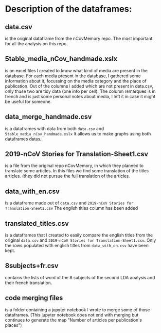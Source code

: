 # Description of the dataframes:

## data.csv
is the original dataframe from the nCovMemory repo. The most important for all the analysis on this repo.

## 5table_media_nCov_handmade.xslx
is an excel files I created to know what kind of media are present in the database. For each media present in the database, I gathered some information about it, focussing on the media category and the place of publication. Out of the columns I added which are not present in data.csv, only those two are tidy data (one info per cell). The column remarques is in french and is just some personal notes about media, I left it in case it might be useful for someone.

## data_merge_handmade.csv
is a dataframes with data from both `data.csv` and `5table_media_nCov_handmade.xslx` It allows us to make graphs using both dataframes datas.

## 2019-nCoV Stories for Translation-Sheet1.csv
is a file from the original repo nCovMemory, in which they planned to translate some articles. In this files we find some translation of the titles articles. (they did not pursue the full translation of the articles.

## data_with_en.csv 
is a dataframe made out of `data.csv` and `2019-nCoV Stories for Translation-Sheet1.csv` The english titles column has been added

## translated_titles.csv

is a dataframes that I created to easily compare the english titles from the original `data.csv` and `2019-nCoV Stories for Translation-Sheet1.csv`. Only the rows populated with english titles from `data_with_en.csv` have been kept.

## 8subjects+fr.csv
contains the lists of word of the 8 subjects of the second LDA analysis and their french translation.

## code merging files
is a folder containing a jupyter notebook I wrote to merge some of those dataframes.
(This jupyter notebook does not end with merging but continues to generate the map "Number of articles per publication's places")
